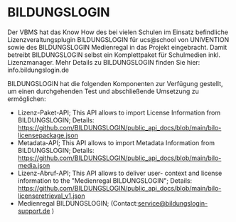 # BILDUNGSLOGIN
Der VBMS hat das Know How des bei vielen Schulen im Einsatz befindliche Lizenzveraltungsplugin BILDUNGSLOGIN für ucs@school von UNIVENTION sowie des BILDUNGSLOGIN Medienregal in das Projekt eingebracht. Damit betreibt BILDUNGSLOGIN selbst ein Komplettpaket für Schulmedien inkl. Lizenzmanager.
Mehr Details zu BILDUNGSLOGIN finden Sie hier: info.bildungslogin.de
 
BILDUNGSLOGIN hat die folgenden Komponenten zur Verfügung gestellt, um einen durchgehenden Test und abschließende Umsetzung zu ermöglichen:
*  Lizenz-Paket-API; This API allows to import License Information from BILDUNGSLOGIN; Details: https://github.com/BILDUNGSLOGIN/public_api_docs/blob/main/bilo-licensepackage.json
*  Metadata-API; This API allows to import Metadata Information from BILDUNGSLOGIN; Details: https://github.com/BILDUNGSLOGIN/public_api_docs/blob/main/bilo-media.json
*  Lizenz-Abruf-API; This API allows to deliver user- context and license information to the "Medienregal BILDUNGSLOGIN"; Details: https://github.com/BILDUNGSLOGIN/public_api_docs/blob/main/bilo-licenseretrieval_v1.json
*  Medienregal BILDUNGSLOGIN; (Contact:service@bildungslogin-support.de )
